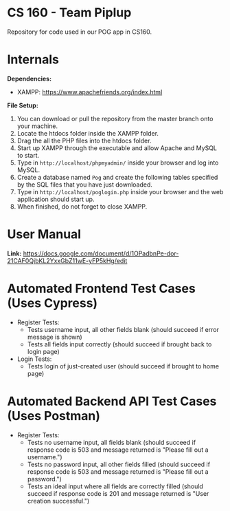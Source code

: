 # CS 160 - Team Piplup
Repository for code used in our POG app in CS160.

# Internals
**Dependencies:**
- XAMPP: https://www.apachefriends.org/index.html

**File Setup:**
1. You can download or pull the repository from the master branch onto your machine.
2. Locate the htdocs folder inside the XAMPP folder.
3. Drag the all the PHP files into the htdocs folder.
4. Start up XAMPP through the executable and allow Apache and MySQL to start.
5. Type in `http://localhost/phpmyadmin/` inside your browser and log into MySQL.
6. Create a database named `Pog` and create the following tables specified by the SQL files that you have just downloaded.
7. Type in `http://localhost/poglogin.php` inside your browser and the web application should start up.
8. When finished, do not forget to close XAMPP.

# User Manual
**Link:** https://docs.google.com/document/d/1OPadbnPe-dor-21CAF0QjbKL2YxxGbZ11wE-yFP5kHg/edit

# Automated Frontend Test Cases (Uses Cypress)
- Register Tests:
  - Tests username input, all other fields blank (should succeed if error message is shown)
  - Tests all fields input correctly (should succeed if brought back to login page)
- Login Tests:
  - Tests login of just-created user (should succeed if brought to home page)
  
# Automated Backend API Test Cases (Uses Postman)
- Register Tests:
  - Tests no username input, all fields blank (should succeed if response code is 503 and message returned is "Please fill out a username.")
  - Tests no password input, all other fields filled (should succeed if response code is 503 and message returned is "Please fill out a password.")
  - Tests an ideal input where all fields are correctly filled (should succeed if response code is 201 and message returned is "User creation successful.")
